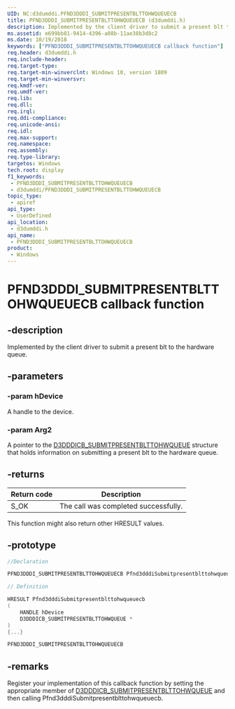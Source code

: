 ```yaml
---
UID: NC:d3dumddi.PFND3DDDI_SUBMITPRESENTBLTTOHWQUEUECB
title: PFND3DDDI_SUBMITPRESENTBLTTOHWQUEUECB (d3dumddi.h)
description: Implemented by the client driver to submit a present blt to the hardware queue.
ms.assetid: e699bb81-9414-4396-a08b-11ae38b3d8c2
ms.date: 10/19/2018
keywords: ["PFND3DDDI_SUBMITPRESENTBLTTOHWQUEUECB callback function"]
req.header: d3dumddi.h
req.include-header: 
req.target-type: 
req.target-min-winverclnt: Windows 10, version 1809
req.target-min-winversvr: 
req.kmdf-ver: 
req.umdf-ver: 
req.lib: 
req.dll: 
req.irql: 
req.ddi-compliance: 
req.unicode-ansi: 
req.idl: 
req.max-support: 
req.namespace: 
req.assembly: 
req.type-library: 
targetos: Windows
tech.root: display
f1_keywords:
 - PFND3DDDI_SUBMITPRESENTBLTTOHWQUEUECB
 - d3dumddi/PFND3DDDI_SUBMITPRESENTBLTTOHWQUEUECB
topic_type:
 - apiref
api_type:
 - UserDefined
api_location:
 - d3dumddi.h
api_name:
 - PFND3DDDI_SUBMITPRESENTBLTTOHWQUEUECB
product:
 - Windows
---
```


# PFND3DDDI_SUBMITPRESENTBLTTOHWQUEUECB callback function


## -description

Implemented by the client driver to submit a present blt to the hardware queue.

## -parameters

### -param hDevice

A handle to the device.

### -param Arg2

A pointer to the [D3DDDICB_SUBMITPRESENTBLTTOHWQUEUE](ns-d3dumddi-_d3dddicb_submitpresentblttohwqueue.md) structure that holds information on submitting a present blt to the hardware queue.

## -returns

|Return code|Description|
|--|--|
|S_OK|The call was completed successfully.|


This function might also return other HRESULT values.

## -prototype

```cpp
//Declaration

PFND3DDDI_SUBMITPRESENTBLTTOHWQUEUECB Pfnd3dddiSubmitpresentblttohwqueuecb;

// Definition

HRESULT Pfnd3dddiSubmitpresentblttohwqueuecb
(
	HANDLE hDevice
	D3DDDICB_SUBMITPRESENTBLTTOHWQUEUE *
)
{...}

PFND3DDDI_SUBMITPRESENTBLTTOHWQUEUECB


```

## -remarks

Register your implementation of this callback function by setting the appropriate member of [D3DDDICB_SUBMITPRESENTBLTTOHWQUEUE](ns-d3dumddi-_d3dddicb_submitpresentblttohwqueue.md) and then calling Pfnd3dddiSubmitpresentblttohwqueuecb.

